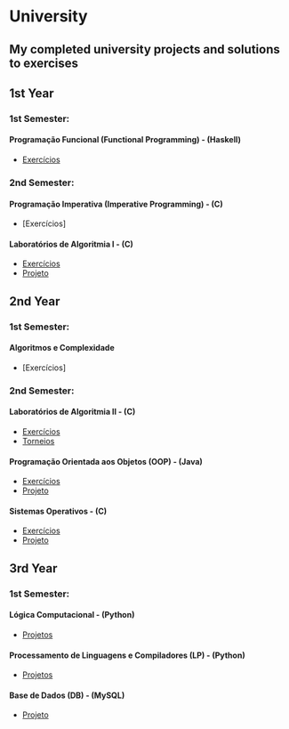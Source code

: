 # University 

## My completed university projects and solutions to exercises

## 1st Year
### 1st Semester:
#### Programação Funcional (Functional Programming) - (Haskell)
- [Exercícios](https://github.com/Guilhermepp4/PF)

### 2nd Semester:
#### Programação Imperativa (Imperative Programming) - (C)
- [Exercícios]
#### Laboratórios de Algoritmia I - (C)
- [Exercícios](https://github.com/Guilhermepp4/LA-1/tree/main/Exercicios)
- [Projeto](https://github.com/Guilhermepp4/LA-1/tree/main/Projeto)

## 2nd Year
### 1st Semester:
#### Algoritmos e Complexidade
- [Exercícios]

### 2nd Semester:
#### Laboratórios de Algoritmia II - (C)
- [Exercícios](https://github.com/Guilhermepp4/LA-II/tree/main/Treinos)
- [Torneios](https://github.com/Guilhermepp4/LA-II/tree/main/Torneios)
#### Programação Orientada aos Objetos (OOP) - (Java)
- [Exercícios](https://github.com/Guilhermepp4/POO/tree/main/Fichas) 
- [Projeto](https://github.com/Guilhermepp4/POO/tree/main/Projeto)

#### Sistemas Operativos - (C)
- [Exercícios](https://github.com/Guilhermepp4/SO/tree/main/Práticas)
- [Projeto](https://github.com/Guilhermepp4/SO/tree/main/Projeto)

## 3rd Year
### 1st Semester:
#### Lógica Computacional - (Python)
- [Projetos](https://github.com/Guilhermepp4/LC/tree/main)
#### Processamento de Linguagens e Compiladores (LP) - (Python)
- [Projetos](https://github.com/Guilhermepp4/PLC/tree/main)
#### Base de Dados (DB) - (MySQL)
- [Projeto](https://github.com/Guilhermepp4/BD)
